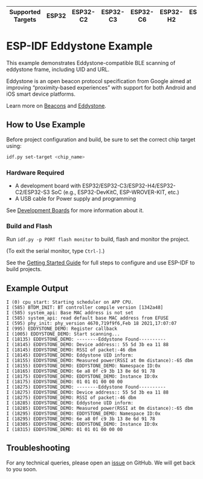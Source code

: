 | Supported Targets | ESP32 | ESP32-C2 | ESP32-C3 | ESP32-C6 | ESP32-H2 | ESP32-H4 | ESP32-S3 |
| ----------------- | ----- | -------- | -------- | -------- | -------- | -------- | -------- |

# ESP-IDF Eddystone Example

This example demonstrates Eddystone-compatible BLE scanning of eddystone frame, including UID and URL.

Eddystone is an open beacon protocol specification from Google aimed at improving “proximity-based experiences”
with support for both Android and iOS smart device platforms.

Learn more on [Beacons](https://developers.google.com/nearby/notifications/get-started) and [Eddystone](https://github.com/google/eddystone).

## How to Use Example

Before project configuration and build, be sure to set the correct chip target using:

```bash
idf.py set-target <chip_name>
```

### Hardware Required

* A development board with ESP32/ESP32-C3/ESP32-H4/ESP32-C2/ESP32-S3 SoC (e.g., ESP32-DevKitC, ESP-WROVER-KIT, etc.)
* A USB cable for Power supply and programming

See [Development Boards](https://www.espressif.com/en/products/devkits) for more information about it.

### Build and Flash

Run `idf.py -p PORT flash monitor` to build, flash and monitor the project.

(To exit the serial monitor, type ``Ctrl-]``.)

See the [Getting Started Guide](https://idf.espressif.com/) for full steps to configure and use ESP-IDF to build projects.

## Example Output

```
I (0) cpu_start: Starting scheduler on APP CPU.
I (585) BTDM_INIT: BT controller compile version [1342a48]
I (585) system_api: Base MAC address is not set
I (585) system_api: read default base MAC address from EFUSE
I (595) phy_init: phy_version 4670,719f9f6,Feb 18 2021,17:07:07
I (995) EDDYSTONE_DEMO: Register callback
I (1005) EDDYSTONE_DEMO: Start scanning...
I (18135) EDDYSTONE_DEMO: --------Eddystone Found----------
I (18145) EDDYSTONE_DEMO: Device address:: 55 5d 3b ea 11 88
I (18145) EDDYSTONE_DEMO: RSSI of packet:-46 dbm
I (18145) EDDYSTONE_DEMO: Eddystone UID inform:
I (18155) EDDYSTONE_DEMO: Measured power(RSSI at 0m distance):-65 dbm
I (18155) EDDYSTONE_DEMO: EDDYSTONE_DEMO: Namespace ID:0x
I (18165) EDDYSTONE_DEMO: 6e a8 0f c9 3b 13 8e 6d 91 78
I (18175) EDDYSTONE_DEMO: EDDYSTONE_DEMO: Instance ID:0x
I (18175) EDDYSTONE_DEMO: 01 01 01 00 00 00
I (18275) EDDYSTONE_DEMO: --------Eddystone Found----------
I (18275) EDDYSTONE_DEMO: Device address:: 55 5d 3b ea 11 88
I (18275) EDDYSTONE_DEMO: RSSI of packet:-46 dbm
I (18285) EDDYSTONE_DEMO: Eddystone UID inform:
I (18285) EDDYSTONE_DEMO: Measured power(RSSI at 0m distance):-65 dbm
I (18295) EDDYSTONE_DEMO: EDDYSTONE_DEMO: Namespace ID:0x
I (18295) EDDYSTONE_DEMO: 6e a8 0f c9 3b 13 8e 6d 91 78
I (18305) EDDYSTONE_DEMO: EDDYSTONE_DEMO: Instance ID:0x
I (18315) EDDYSTONE_DEMO: 01 01 01 00 00 00
```

## Troubleshooting

For any technical queries, please open an [issue](https://github.com/espressif/esp-idf/issues) on GitHub. We will get back to you soon.
